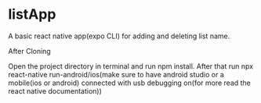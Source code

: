 # listApp
A basic react native app(expo CLI) for adding and deleting list name. 

After Cloning 

Open the project directory in terminal and run npm install.
After that run npx react-native run-android/ios(make sure to have android studio or a mobile(ios or android) connected with usb debugging on(for more read the react native documentation))
